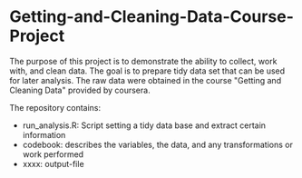 # Getting-and-Cleaning-Data-Course-Project
The purpose of this project is to demonstrate the ability to collect, work with, and clean data. The goal is to prepare tidy data set that can be used for later analysis. The raw data were obtained in the course "Getting and Cleaning Data" provided by coursera.

The repository contains:
- run_analysis.R: Script setting a tidy data base and extract certain information
- codebook: describes the variables, the data, and any transformations or work performed
- xxxx: output-file
